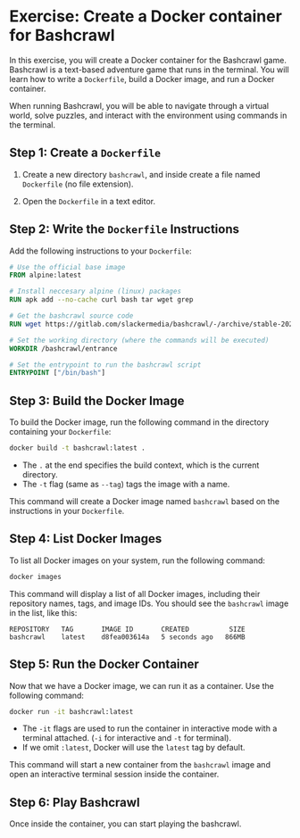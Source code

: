 # Exercise: Create a Docker container for Bashcrawl

In this exercise, you will create a Docker container for the Bashcrawl game. Bashcrawl is a text-based adventure game that runs in the terminal. You will learn how to write a `Dockerfile`, build a Docker image, and run a Docker container.

When running Bashcrawl, you will be able to navigate through a virtual world, solve puzzles, and interact with the environment using commands in the terminal.

## Step 1: Create a `Dockerfile`

1. Create a new directory `bashcrawl`, and inside create a file named `Dockerfile` (no file extension).

2. Open the `Dockerfile` in a text editor.

## Step 2: Write the `Dockerfile` Instructions

Add the following instructions to your `Dockerfile`:

```dockerfile
# Use the official base image
FROM alpine:latest

# Install neccesary alpine (linux) packages
RUN apk add --no-cache curl bash tar wget grep

# Get the bashcrawl source code
RUN wget https://gitlab.com/slackermedia/bashcrawl/-/archive/stable-2024.02.09/bashcrawl-stable-2024.02.09.tar.gz && tar xzf bashcrawl-stable-2024.02.09.tar.gz && mv bashcrawl-stable-2024.02.09 bashcrawl

# Set the working directory (where the commands will be executed)
WORKDIR /bashcrawl/entrance

# Set the entrypoint to run the bashcrawl script
ENTRYPOINT ["/bin/bash"]
```

## Step 3: Build the Docker Image

To build the Docker image, run the following command in the directory containing your `Dockerfile`:

```bash
docker build -t bashcrawl:latest .
```
- The `.` at the end specifies the build context, which is the current directory.
- The `-t` flag (same as `--tag`) tags the image with a name.

This command will create a Docker image named `bashcrawl` based on the instructions in your `Dockerfile`.


## Step 4: List Docker Images

To list all Docker images on your system, run the following command:

```bash
docker images
```

This command will display a list of all Docker images, including their repository names, tags, and image IDs.
You should see the `bashcrawl` image in the list, like this:

```plaintext
REPOSITORY   TAG       IMAGE ID       CREATED          SIZE
bashcrawl    latest    d8fea003614a   5 seconds ago   866MB
```

## Step 5: Run the Docker Container

Now that we have a Docker image, we can run it as a container. Use the following command:

```bash
docker run -it bashcrawl:latest
```
- The `-it` flags are used to run the container in interactive mode with a terminal attached. (`-i` for interactive and `-t` for terminal).
- If we omit `:latest`, Docker will use the `latest` tag by default.

This command will start a new container from the `bashcrawl` image and open an interactive terminal session inside the container.

## Step 6: Play Bashcrawl
Once inside the container, you can start playing the bashcrawl.